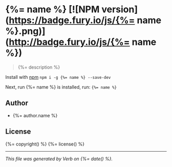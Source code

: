 # {%= name %} [![NPM version](https://badge.fury.io/js/{%= name %}.png)](http://badge.fury.io/js/{%= name %})

> {%= description %}

Install with [npm](npmjs.org) `npm i -g {%= name %} --save-dev`

Next, run {%= name %} is installed, run: `{%= name %}`

## Author
 * {%= author.name %}

## License
{%= copyright() %}
{%= license() %}

***

_This file was generated by Verb on {%= date() %}._
